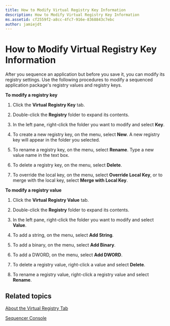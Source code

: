 ```yaml
---
title: How to Modify Virtual Registry Key Information
description: How to Modify Virtual Registry Key Information
ms.assetid: cf2559f2-a8cc-4fc7-916e-8368843c7ebc
author: jamiejdt
---
```


# How to Modify Virtual Registry Key Information


After you sequence an application but before you save it, you can modify its registry settings. Use the following procedures to modify a sequenced application package's registry values and registry keys.

**To modify a registry key**

1.  Click the **Virtual Registry Key** tab.

2.  Double-click the **Registry** folder to expand its contents.

3.  In the left pane, right-click the folder you want to modify and select **Key**.

4.  To create a new registry key, on the menu, select **New**. A new registry key will appear in the folder you selected.

5.  To rename a registry key, on the menu, select **Rename**. Type a new value name in the text box.

6.  To delete a registry key, on the menu, select **Delete**.

7.  To override the local key, on the menu, select **Override Local Key**, or to merge with the local key, select **Merge with Local Key**.

**To modify a registry value**

1.  Click the **Virtual Registry Value** tab.

2.  Double-click the **Registry** folder to expand its contents.

3.  In the left pane, right-click the folder you want to modify and select **Value**.

4.  To add a string, on the menu, select **Add String**.

5.  To add a binary, on the menu, select **Add Binary**.

6.  To add a DWORD, on the menu, select **Add DWORD**.

7.  To delete a registry value, right-click a value and select **Delete**.

8.  To rename a registry value, right-click a registry value and select **Rename**.

## Related topics


[About the Virtual Registry Tab](about-the-virtual-registry-tab.md)

[Sequencer Console](sequencer-console.md)

 

 





